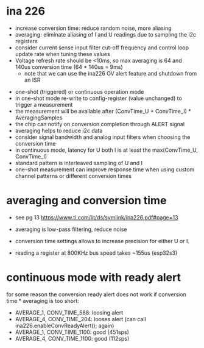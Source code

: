 # ina 226

- increase conversion time: reduce random noise, more aliasing
- averaging: eliminate aliasing of I and U readings due to sampling the i2c registers
- consider current sense input filter cut-off frequency and control loop update rate when tuning these values
- Voltage refresh rate should be <10ms, so max averaging is 64 and 140us conversion time (64 * 140us = 9ms)
    - note that we can use the ina226 OV alert feature and shutdown from an ISR



* one-shot (triggered) or continuous operation mode
* in one-shot mode re-write to config-register (value unchanged) to trigger a measurement
* the measurement will be available after (ConvTime_U + ConvTime_I) * AveragingSamples
* the chip can notify on conversion completion through ALERT signal
* averaging helps to reduce i2c data
* consider signal bandwidth and analog input filters when choosing the conversion time
* in continuous mode, latency for U both I is at least the max(ConvTime_U, ConvTime_I)
* standard pattern is interleaved sampling of U and I
* one-shot measurement can improve response time when using custom channel patterns or different conversion times

# averaging and conversion time
* see pg 13 https://www.ti.com/lit/ds/symlink/ina226.pdf#page=13
* averaging is low-pass filtering, reduce noise
* conversion time settings allows to increase precision for either U or I.



* reading a register at 800KHz bus speed takes ~155us (esp32s3)

# continuous mode with ready alert  

for some reason the conversion ready alert does not work if conversion time * averaging is too short:

* AVERAGE_1, CONV_TIME_588: loosing alert
* AVERAGE_4, CONV_TIME_204: looses alert (can call ina226.enableConvReadyAlert(); again)
* AVERAGE_1, CONV_TIME_1100: good (451sps)
* AVERAGE_4, CONV_TIME_1100: good (112sps)

